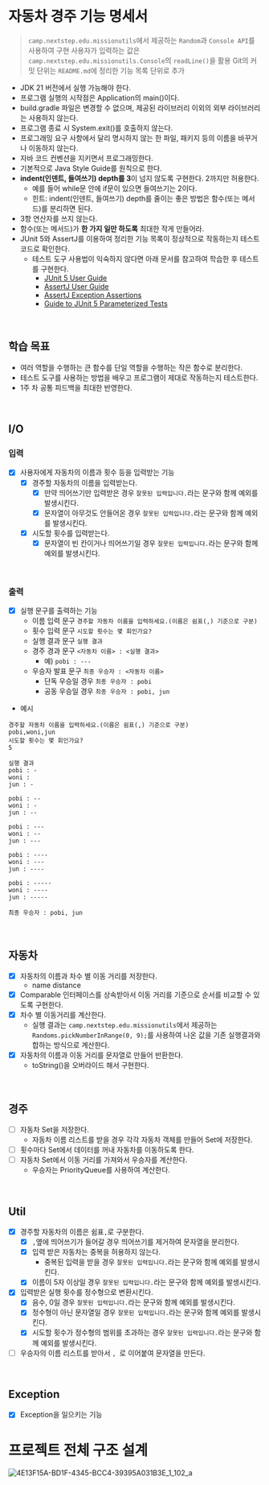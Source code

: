 # 자동차 경주 기능 명세서

> `camp.nextstep.edu.missionutils`에서 제공하는 `Random`과 `Console API`를 사용하여 구현
> 사용자가 입력하는 값은 `camp.nextstep.edu.missionutils.Console`의 `readLine()`을 활용
> Git의 커밋 단위는 `README.md`에 정리한 기능 목록 단위로 추가

- JDK 21 버전에서 실행 가능해야 한다.
- 프로그램 실행의 시작점은 Application의 main()이다.
- build.gradle 파일은 변경할 수 없으며, 제공된 라이브러리 이외의 외부 라이브러리는 사용하지 않는다.
- 프로그램 종료 시 System.exit()를 호출하지 않는다.
- 프로그래밍 요구 사항에서 달리 명시하지 않는 한 파일, 패키지 등의 이름을 바꾸거나 이동하지 않는다.
- 자바 코드 컨벤션을 지키면서 프로그래밍한다.
- 기본적으로 Java Style Guide를 원칙으로 한다.
- **indent(인덴트, 들여쓰기) depth를 3**이 넘지 않도록 구현한다. 2까지만 허용한다.
  - 예를 들어 while문 안에 if문이 있으면 들여쓰기는 2이다.
  - 힌트: indent(인덴트, 들여쓰기) depth를 줄이는 좋은 방법은 함수(또는 메서드)를 분리하면 된다.
- 3항 연산자를 쓰지 않는다.
- 함수(또는 메서드)가 **한 가지 일만 하도록** 최대한 작게 만들어라.
- JUnit 5와 AssertJ를 이용하여 정리한 기능 목록이 정상적으로 작동하는지 테스트 코드로 확인한다.
  - 테스트 도구 사용법이 익숙하지 않다면 아래 문서를 참고하여 학습한 후 테스트를 구현한다.
    - [JUnit 5 User Guide](https://junit.org/junit5/docs/current/user-guide/)
    - [AssertJ User Guide](https://assertj.github.io/doc/)
    - [AssertJ Exception Assertions](https://www.baeldung.com/assertj-exception-assertion)
    - [Guide to JUnit 5 Parameterized Tests](https://www.baeldung.com/parameterized-tests-junit-5)

<br>

## 학습 목표

- 여러 역할을 수행하는 큰 함수를 단일 역할을 수행하는 작은 함수로 분리한다.
- 테스트 도구를 사용하는 방법을 배우고 프로그램이 제대로 작동하는지 테스트한다.
- 1주 차 공통 피드백을 최대한 반영한다.

<br>

## I/O

### 입력

- [x] 사용자에게 자동차의 이름과 횟수 등을 입력받는 기능
  - [x] 경주할 자동차의 이름을 입력받는다.
    - [x] 만약 띄어쓰기만 입력받은 경우 `잘못된 입력입니다.`라는 문구와 함께 예외를 발생시킨다.
    - [x] 문자열이 아무것도 안들어온 경우 `잘못된 입력입니다.`라는 문구와 함께 예외를 발생시킨다.
  - [x] 시도할 횟수를 입력받는다.
    - [x] 문자열이 빈 칸이거나 띄어쓰기일 경우 `잘못된 입력입니다.`라는 문구와 함께 예외를 발생시킨다.

<br>

### 출력

- [x] 실행 문구를 출력하는 기능
  - 이름 입력 문구 `경주할 자동차 이름을 입력하세요.(이름은 쉼표(,) 기준으로 구분)`
  - 횟수 입력 문구 `시도할 횟수는 몇 회인가요?`
  - 실행 결과 문구 `실행 결과`
  - 경주 경과 문구 `<자동차 이름> : <실행 결과>`
    - 예) `pobi : ---`
  - 우승자 발표 문구 `최종 우승자 : <자동차 이름>`
    - 단독 우승일 경우 `최종 우승자 : pobi`
    - 공동 우승일 경우 `최종 우승자 : pobi, jun`

- 예시

```
경주할 자동차 이름을 입력하세요.(이름은 쉼표(,) 기준으로 구분)
pobi,woni,jun
시도할 횟수는 몇 회인가요?
5

실행 결과
pobi : -
woni : 
jun : -

pobi : --
woni : -
jun : --

pobi : ---
woni : --
jun : ---

pobi : ----
woni : ---
jun : ----

pobi : -----
woni : ----
jun : -----

최종 우승자 : pobi, jun
```

<br>

## 자동차

- [x] 자동차의 이름과 차수 별 이동 거리를 저장한다.
  - name distance
- [x] Comparable 인터페이스를 상속받아서 이동 거리를 기준으로 순서를 비교할 수 있도록 구현한다.
- [x] 차수 별 이동거리를 계산한다.
  - 실행 결과는 `camp.nextstep.edu.missionutils`에서 제공하는 `Randoms.pickNumberInRange(0, 9);`를 사용하여 나온 값을 기존 실행결과와 합하는 방식으로 계산한다.
- [x] 자동차의 이름과 이동 거리를 문자열로 만들어 반환한다.
  - toString()을 오버라이드 해서 구현한다.

<br>

## 경주

- [ ] 자동차 Set을 저장한다.
  - 자동차 이름 리스트를 받을 경우 각각 자동차 객체를 만들어 Set에 저장한다.
- [ ] 횟수마다 Set에서 데이터를 꺼내 자동차를 이동하도록 한다.
- [ ] 자동차 Set에서 이동 거리를 가져와서 우승자를 계산한다.
  - 우승자는 PriorityQueue를 사용하여 계산한다.

<br>

## Util

- [x] 경주할 자동차의 이름은 쉼표`,`로 구분한다.
  - [x] `,`옆에 띄어쓰기가 들어갈 경우 띄어쓰기를 제거하여 문자열을 분리한다.
  - [x] 입력 받은 자동차는 중복을 허용하지 않는다.
    - 중복된 입력을 받을 경우 `잘못된 입력입니다.`라는 문구와 함께 예외를 발생시킨다.
  - [x] 이름이 5자 이상일 경우 `잘못된 입력입니다.`라는 문구와 함께 예외를 발생시킨다.
- [x] 입력받은 실행 횟수를 정수형으로 변환시킨다.
  - [x] 음수, 0일 경우 `잘못된 입력입니다.`라는 문구와 함께 예외를 발생시킨다.
  - [x] 정수형이 아닌 문자열일 경우 `잘못된 입력입니다.`라는 문구와 함께 예외를 발생시킨다.
  - [x] 시도할 횟수가 정수형의 범위를 초과하는 경우 `잘못된 입력입니다.`라는 문구와 함께 예외를 발생시킨다.
- [ ] 우승자의 이름 리스트를 받아서 `, `로 이어붙여 문자열을 만든다.

<br>

## Exception

- [x] Exception을 일으키는 기능

# 프로젝트 전체 구조 설계

![4E13F15A-BD1F-4345-BCC4-39395A031B3E_1_102_a](https://github.com/user-attachments/assets/92cb1c5c-3dd9-4c6b-a5ef-c5276e7e3f9d)

